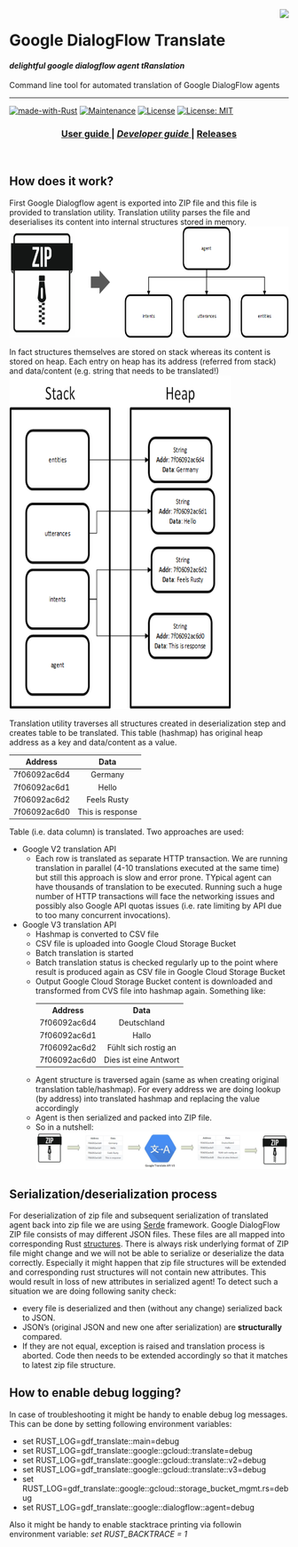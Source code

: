 <img src="./examples/docs/img/rust-logo.png" align="right" />

# Google DialogFlow Translate

#### *delightful google dialogflow agent tRanslation*

Command line tool for automated translation of Google DialogFlow agents

---
[![made-with-Rust](https://img.shields.io/badge/Made%20with-Rust-1f425f.svg)](https://www.rust-lang.org/)
[![Maintenance](https://img.shields.io/badge/Maintained%3F-yes-green.svg)](https://GitHub.com/jabber-tools/gdf_translate/graphs/commit-activity)
[![License](https://img.shields.io/badge/License-Apache%202.0-blue.svg)](https://github.com/jabber-tools/gdf_translate/blob/readme/LICENSE-APACHE)
[![License: MIT](https://img.shields.io/badge/License-MIT-yellow.svg)](https://github.com/jabber-tools/gdf_translate/blob/readme/LICENSE-MIT)

<div align="center">
  <h3>
    <a href="https://github.com/jabber-tools/gdf_translate/blob/readme/README.md">
      User guide
    </a>
    <span> | </span>
    <a href="https://github.com/jabber-tools/gdf_translate/blob/readme/README-devnotes.md">
      <i>Developer guide</i>
    </a>
    <span> | </span>
    <a href="https://github.com/jabber-tools/gdf_translate/releases">
      Releases
    </a>
  </h3>
</div>

<br/>


## How does it work?

First Google Dialogflow agent is exported into ZIP file and this file is provided to translation utility. Translation utility parses the file and deserialises its content into internal structures stored in memory.</br>
<img width="600" height="200" src="./examples/docs/img/zip-to-struct.png" /></br>

In fact structures themselves are stored on stack whereas its content is stored on heap. Each entry on heap has its address (referred from stack) and data/content (e.g. string that needs to be translated!)</br>
<img width="400" height="600" src="./examples/docs/img/stack-and-heap.png" /></br>

Translation utility traverses all structures created in deserialization step and creates table to be translated. This table (hashmap) has original heap address as a key and data/content as a value.</br>

| Address      |      Data      |
|--------------|:--------------:|
| 7f06092ac6d4 |  Germany       |
| 7f06092ac6d1 |    Hello       |
| 7f06092ac6d2 | Feels Rusty    |
|7f06092ac6d0  |This is response|


Table (i.e. data column) is translated. Two approaches are used:
<ul>
  <li>Google V2 translation API
    <ul>
      <li>Each row is translated as separate HTTP transaction. We are running translation in parallel (4-10 translations executed at the same time) but still this approach is slow and error prone. TYpical agent can have thousands of translation to be executed. Running such a huge number of HTTP transactions will face the networking issues and possibly also Google API quotas issues (i.e. rate limiting by API due to too many concurrent invocations).</li>
    </ul>
  </li>
  <li>Google V3 translation API
    <ul>
      <li>Hashmap is converted to CSV file</li>
      <li>CSV file is uploaded into Google Cloud Storage Bucket</li>
      <li>Batch translation is started</li>
      <li>Batch translation status is checked regularly up to the point where result is produced again as CSV file in Google Cloud Storage Bucket</li>
      <li>Output Google Cloud Storage Bucket content is downloaded and transformed from CVS file into hashmap again. Something like:</br>
                <table>
                  <tbody>
                    <tr>
                      <th align="center">Address</th>
                      <th align="center">Data</th>
                    </tr>
                    <tr>
                      <td>7f06092ac6d4</td>
                      <td align="center">Deutschland</td>
                    </tr>
                    <tr>
                      <td>7f06092ac6d1</td>
                      <td align="center">Hallo</td>
                    </tr>
                    <tr>
                      <td>7f06092ac6d2</td>
                      <td align="center">Fühlt sich rostig an</td>
                    </tr>
                    <tr>
                      <td>7f06092ac6d0</td>
                      <td align="center">Dies ist eine Antwort</td>
                    </tr>
                  </tbody>
                </table>        
      </li>
      <li>Agent structure is traversed again (same as when creating original translation table/hashmap). For every address we are doing lookup (by address) into translated hashmap and replacing the value accordingly</li>
      <li>Agent is then serialized and packed into ZIP file.</li>
      <li>So in a nutshell:
        <img src="./examples/docs/img/v3-translation.png" />
      </li>
    </ul>
  </li>
</ul>
 
## Serialization/deserialization process
For deserialization of zip file and subsequent serialization of translated agent back into zip file we are using [Serde](https://serde.rs/) framework. Google DialogFlow ZIP file consists of may different JSON files. These files are all mapped into corresponding Rust [structures](https://doc.rust-lang.org/book/ch05-00-structs.html). There is always risk underlying format of ZIP file might change and we will not be able to serialize or deserialize the data correctly. Especially it might happen that zip file structures will be extended and corresponding rust structures will not contain new attributes. This would result in loss of new attributes in serialized agent! To detect such a situation we are doing following sanity check: 
* every file is deserialized and then (without any change) serialized back to JSON. 
* JSON’s (original JSON and new one after serialization) are <b>structurally</b> compared. 
* If they are not equal, exception is raised and translation process is aborted. Code then needs to be extended accordingly so that it matches to latest zip file structure. 

## How to enable debug logging?
In case of troubleshooting it might be handy to enable debug log messages. This can be done by setting following environment variables:

* set RUST_LOG=gdf_translate::main=debug
* set RUST_LOG=gdf_translate::google::gcloud::translate=debug
* set RUST_LOG=gdf_translate::google::gcloud::translate::v2=debug
* set RUST_LOG=gdf_translate::google::gcloud::translate::v3=debug
* set RUST_LOG=gdf_translate::google::gcloud::storage_bucket_mgmt.rs=debug
* set RUST_LOG=gdf_translate::google::dialogflow::agent=debug

Also it might be handy to enable stacktrace printing via followin environment variable: <i>set RUST_BACKTRACE = 1</i>


